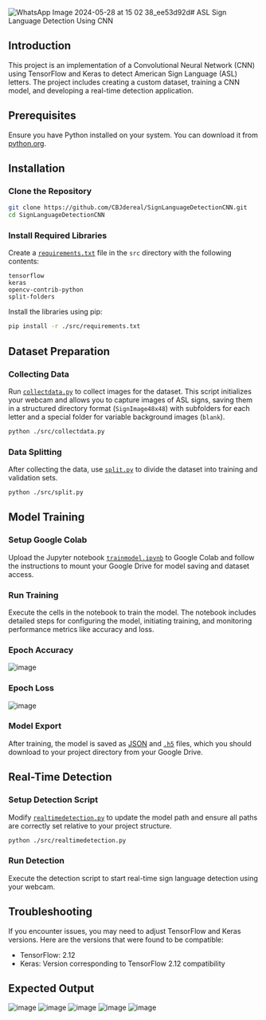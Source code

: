 ![WhatsApp Image 2024-05-28 at 15 02 38_ee53d92d](https://github.com/CBJdereal/SignLanguageDetectionCNN/assets/64748236/a81df6a3-af8b-4318-8be0-6c6ed5b39d26)# ASL Sign Language Detection Using CNN

## Introduction
This project is an implementation of a Convolutional Neural Network (CNN) using TensorFlow and Keras to detect American Sign Language (ASL) letters. The project includes creating a custom dataset, training a CNN model, and developing a real-time detection application.

## Prerequisites
Ensure you have Python installed on your system. You can download it from [python.org](https://www.python.org/downloads/).

## Installation

### Clone the Repository
```bash
git clone https://github.com/CBJdereal/SignLanguageDetectionCNN.git
cd SignLanguageDetectionCNN
```

### Install Required Libraries
Create a [`requirements.txt`](https://github.com/CBJdereal/SignLanguageDetectionCNN/blob/main/src/requirements.txt) file in the `src` directory with the following contents:
```
tensorflow
keras
opencv-contrib-python
split-folders
```

Install the libraries using pip:
```bash
pip install -r ./src/requirements.txt
```

## Dataset Preparation

### Collecting Data
Run [`collectdata.py`](https://github.com/CBJdereal/SignLanguageDetectionCNN/blob/main/src/collectdata.py) to collect images for the dataset. This script initializes your webcam and allows you to capture images of ASL signs, saving them in a structured directory format (`SignImage48x48`) with subfolders for each letter and a special folder for variable background images (`blank`).
```bash
python ./src/collectdata.py
```

### Data Splitting
After collecting the data, use [`split.py`](https://github.com/CBJdereal/SignLanguageDetectionCNN/blob/main/src/split.py) to divide the dataset into training and validation sets.
```bash
python ./src/split.py
```

## Model Training

### Setup Google Colab
Upload the Jupyter notebook [`trainmodel.ipynb`](https://github.com/CBJdereal/SignLanguageDetectionCNN/blob/main/src/trainmodel.ipynb) to Google Colab and follow the instructions to mount your Google Drive for model saving and dataset access.

### Run Training
Execute the cells in the notebook to train the model. The notebook includes detailed steps for configuring the model, initiating training, and monitoring performance metrics like accuracy and loss.

### Epoch Accuracy 
![image](https://github.com/CBJdereal/SignLanguageDetectionCNN/assets/64748236/0114274b-6a6a-474f-a23d-03df3aeebdf4)

### Epoch Loss
![image](https://github.com/CBJdereal/SignLanguageDetectionCNN/assets/64748236/6e54fbee-ad35-4cdc-b781-160802d0c5b4)


### Model Export
After training, the model is saved as [JSON](https://github.com/CBJdereal/SignLanguageDetectionCNN/blob/main/src/signlanguagedetectionmodel48x48.json) and [`.h5`](https://github.com/CBJdereal/SignLanguageDetectionCNN/blob/main/src/signlanguagedetectionmodel48x48.h5) files, which you should download to your project directory from your Google Drive.

## Real-Time Detection

### Setup Detection Script
Modify [`realtimedetection.py`](https://github.com/CBJdereal/SignLanguageDetectionCNN/blob/main/src/realtimedetection.py) to update the model path and ensure all paths are correctly set relative to your project structure.
```bash
python ./src/realtimedetection.py
```

### Run Detection
Execute the detection script to start real-time sign language detection using your webcam.

## Troubleshooting
If you encounter issues, you may need to adjust TensorFlow and Keras versions. Here are the versions that were found to be compatible:
- TensorFlow: 2.12
- Keras: Version corresponding to TensorFlow 2.12 compatibility

## Expected Output
![image](https://github.com/CBJdereal/SignLanguageDetectionCNN/assets/64748236/3b8248e3-7b19-4036-a69d-3fe0e6299927)
![image](https://github.com/CBJdereal/SignLanguageDetectionCNN/assets/64748236/90e9d997-c99a-451d-a5bd-bee4803fcb6b)
![image](https://github.com/CBJdereal/SignLanguageDetectionCNN/assets/64748236/114df18b-73b5-4ef6-905b-0135b15e0937)
![image](https://github.com/CBJdereal/SignLanguageDetectionCNN/assets/64748236/f1885853-b2ba-4b47-9a5c-96d56ae50472)
![image](https://github.com/CBJdereal/SignLanguageDetectionCNN/assets/64748236/4ff4ebbf-0d6d-4499-b85b-dc1464736ae7)


